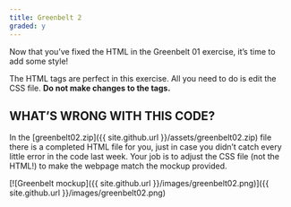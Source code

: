 ```yaml
---
title: Greenbelt 2
graded: y
---
```


Now that you’ve fixed the HTML in the Greenbelt 01 exercise, it’s time to add some style!

The HTML tags are perfect in this exercise. All you need to do is edit the CSS file. **Do not make changes to the tags.**

## WHAT’S WRONG WITH THIS CODE?

In the [greenbelt02.zip]({{ site.github.url }}/assets/greenbelt02.zip) file there is a completed HTML file for you, just in case you didn’t catch every little error in the code last week. Your job is to adjust the CSS file (not the HTML!) to make the webpage match the mockup provided.

[![Greenbelt mockup]({{ site.github.url }}/images/greenbelt02.png)]({{ site.github.url }}/images/greenbelt02.png)